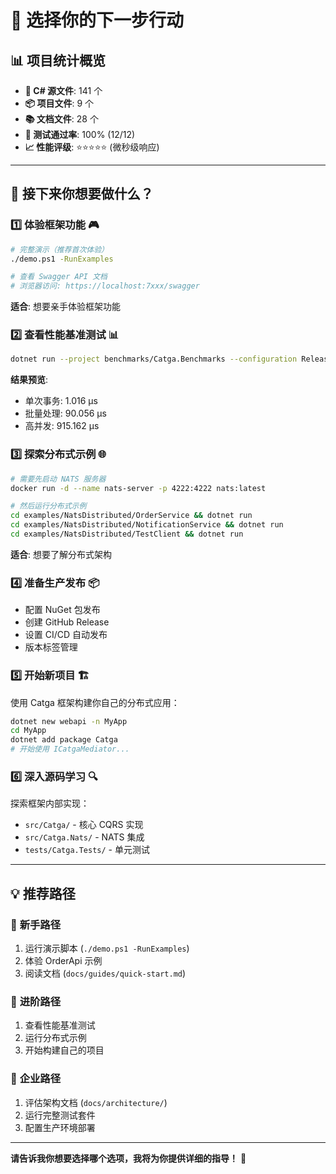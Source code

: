 # 🎉 选择你的下一步行动

## 📊 项目统计概览
- **📄 C# 源文件**: 141 个
- **📦 项目文件**: 9 个
- **📚 文档文件**: 28 个
- **🧪 测试通过率**: 100% (12/12)
- **📈 性能评级**: ⭐⭐⭐⭐⭐ (微秒级响应)

---

## 🚀 接下来你想要做什么？

### 1️⃣ **体验框架功能** 🎮
```bash
# 完整演示（推荐首次体验）
./demo.ps1 -RunExamples

# 查看 Swagger API 文档
# 浏览器访问: https://localhost:7xxx/swagger
```
**适合**: 想要亲手体验框架功能

### 2️⃣ **查看性能基准测试** 📊
```bash
dotnet run --project benchmarks/Catga.Benchmarks --configuration Release
```
**结果预览**:
- 单次事务: 1.016 μs
- 批量处理: 90.056 μs
- 高并发: 915.162 μs

### 3️⃣ **探索分布式示例** 🌐
```bash
# 需要先启动 NATS 服务器
docker run -d --name nats-server -p 4222:4222 nats:latest

# 然后运行分布式示例
cd examples/NatsDistributed/OrderService && dotnet run
cd examples/NatsDistributed/NotificationService && dotnet run
cd examples/NatsDistributed/TestClient && dotnet run
```
**适合**: 想要了解分布式架构

### 4️⃣ **准备生产发布** 📦
- 配置 NuGet 包发布
- 创建 GitHub Release
- 设置 CI/CD 自动发布
- 版本标签管理

### 5️⃣ **开始新项目** 🏗️
使用 Catga 框架构建你自己的分布式应用：
```bash
dotnet new webapi -n MyApp
cd MyApp
dotnet add package Catga
# 开始使用 ICatgaMediator...
```

### 6️⃣ **深入源码学习** 🔍
探索框架内部实现：
- `src/Catga/` - 核心 CQRS 实现
- `src/Catga.Nats/` - NATS 集成
- `tests/Catga.Tests/` - 单元测试

---

## 💡 推荐路径

### 🔰 **新手路径**
1. 运行演示脚本 (`./demo.ps1 -RunExamples`)
2. 体验 OrderApi 示例
3. 阅读文档 (`docs/guides/quick-start.md`)

### 🚀 **进阶路径**
1. 查看性能基准测试
2. 运行分布式示例
3. 开始构建自己的项目

### 🏢 **企业路径**
1. 评估架构文档 (`docs/architecture/`)
2. 运行完整测试套件
3. 配置生产环境部署

---

**请告诉我你想要选择哪个选项，我将为你提供详细的指导！** 🤔
